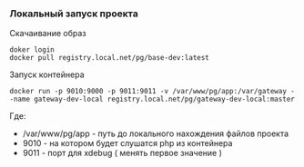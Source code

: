 ### Локальный запуск проекта

Скачаивание образ
    
    doker login
    docker pull registry.local.net/pg/base-dev:latest
    
Запуск контейнера

    docker run -p 9010:9000 -p 9011:9011 -v /var/www/pg/app:/var/gateway --name gateway-dev-local registry.local.net/pg/gateway-dev-local:master 

Где:
- /var/www/pg/app - путь до локального нахождения файлов проекта
- 9010 - на котором будет слушатся php из контейнера
- 9011 - порт для xdebug ( менять первое значение )
